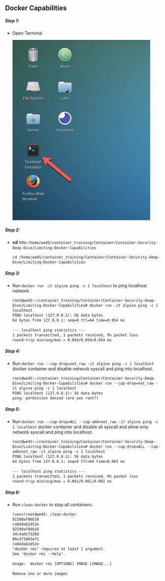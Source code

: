 ## Docker Capabilities

##### Step 1:

* Open Terminal

	![](img/Open-Terminal.png)

##### Step 2:

*  **cd** into  `/home/we45/container_training/Container/Container-Security-Deep-Dive/Limiting-Docker-Capabilities`

    ```commandline
    cd /home/we45/container_training/Container/Container-Security-Deep-Dive/Limiting-Docker-Capabilities
    ```

##### Step 3:

* Run `docker run -it alpine ping -c 1 localhost` to ping localhost network.

    ```commandline
    root@we45:~/container_training/Container/Container-Security-Deep-Dive/Limiting-Docker-Capabilities# docker run -it alpine ping -c 1 localhost
    PING localhost (127.0.0.1): 56 data bytes
    64 bytes from 127.0.0.1: seq=0 ttl=64 time=0.054 ms
    
    --- localhost ping statistics ---
    1 packets transmitted, 1 packets received, 0% packet loss
    round-trip min/avg/max = 0.054/0.054/0.054 ms
    ```

##### Step 4:

* Run `docker run --cap-drop=net_raw -it alpine ping -c 1 localhost` docker container and disable network syscall and ping into localhost.

    ```commandline
    root@we45:~/container_training/Container/Container-Security-Deep-Dive/Limiting-Docker-Capabilities# docker run --cap-drop=net_raw -it alpine ping -c 1 localhost
    PING localhost (127.0.0.1): 56 data bytes
    ping: permission denied (are you root?)
    ```
##### Step 5:    

* Run `docker run --cap-drop=ALL --cap-add=net_raw -it alpine ping -c 1 localhost` docker container and disable all syscall and allow only  network syscall and ping into localhost.

    ```commandline
    root@we45:~/container_training/Container/Container-Security-Deep-Dive/Limiting-Docker-Capabilities# docker run --cap-drop=ALL --cap-add=net_raw -it alpine ping -c 1 localhost
    PING localhost (127.0.0.1): 56 data bytes
    64 bytes from 127.0.0.1: seq=0 ttl=64 time=0.061 ms
    
    --- localhost ping statistics ---
    1 packets transmitted, 1 packets received, 0% packet loss
    round-trip min/avg/max = 0.061/0.061/0.061 ms
    ```

##### Step 6:

* Run `clean-docker` to stop all containers.  

    ```commandline
    (venv)root@we45: clean-docker
    92200af86b18
    ca94dab2d52e
    92200af86b18
    34c4adcf326d
    86cd73d03ef1
    ca94dab2d52e
    "docker rmi" requires at least 1 argument.
    See 'docker rmi --help'.
    
    Usage:  docker rmi [OPTIONS] IMAGE [IMAGE...]
    
    Remove one or more images
    
    ```